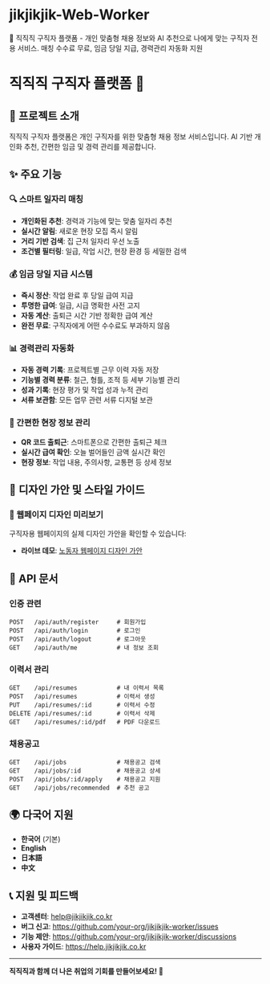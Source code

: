 # jikjikjik-Web-Worker
👥 직직직 구직자 플랫폼 - 개인 맞춤형 채용 정보와 AI 추천으로 나에게 맞는 구직자 전용 서비스. 매칭 수수료 무료, 임금 당일 지급, 경력관리 자동화 지원

# 직직직 구직자 플랫폼 👥

## 🎯 프로젝트 소개

직직직 구직자 플랫폼은 개인 구직자를 위한 맞춤형 채용 정보 서비스입니다. 
AI 기반 개인화 추천, 간편한 임금 및 경력 관리를 제공합니다.

## ✨ 주요 기능

### 🔍 스마트 일자리 매칭
- **개인화된 추천**: 경력과 기능에 맞는 맞춤 일자리 추천
- **실시간 알림**: 새로운 현장 모집 즉시 알림
- **거리 기반 검색**: 집 근처 일자리 우선 노출
- **조건별 필터링**: 일급, 작업 시간, 현장 환경 등 세밀한 검색

### 💰 임금 당일 지급 시스템
- **즉시 정산**: 작업 완료 후 당일 급여 지급
- **투명한 급여**: 일급, 시급 명확한 사전 고지
- **자동 계산**: 출퇴근 시간 기반 정확한 급여 계산
- **완전 무료**: 구직자에게 어떤 수수료도 부과하지 않음

### 📊 경력관리 자동화
- **자동 경력 기록**: 프로젝트별 근무 이력 자동 저장
- **기능별 경력 분류**: 철근, 형틀, 조적 등 세부 기능별 관리
- **성과 기록**: 현장 평가 및 작업 성과 누적 관리
- **서류 보관함**: 모든 업무 관련 서류 디지털 보관

### 📱 간편한 현장 정보 관리
- **QR 코드 출퇴근**: 스마트폰으로 간편한 출퇴근 체크
- **실시간 급여 확인**: 오늘 벌어들인 금액 실시간 확인
- **현장 정보**: 작업 내용, 주의사항, 교통편 등 상세 정보
## 🎨 디자인 가안 및 스타일 가이드

### 📱 웹페이지 디자인 미리보기
구직자용 웹페이지의 실제 디자인 가안을 확인할 수 있습니다:
- **라이브 데모**: [노동자 웹페이지 디자인 가안](https://claude.ai/public/artifacts/1039dd88-b56a-47b2-807f-8340a02dfaac)

## 📖 API 문서

### 인증 관련
```
POST   /api/auth/register     # 회원가입
POST   /api/auth/login        # 로그인
POST   /api/auth/logout       # 로그아웃
GET    /api/auth/me           # 내 정보 조회
```

### 이력서 관리
```
GET    /api/resumes           # 내 이력서 목록
POST   /api/resumes           # 이력서 생성
PUT    /api/resumes/:id       # 이력서 수정
DELETE /api/resumes/:id       # 이력서 삭제
GET    /api/resumes/:id/pdf   # PDF 다운로드
```

### 채용공고
```
GET    /api/jobs              # 채용공고 검색
GET    /api/jobs/:id          # 채용공고 상세
POST   /api/jobs/:id/apply    # 채용공고 지원
GET    /api/jobs/recommended  # 추천 공고
```

## 🌍 다국어 지원

- **한국어** (기본)
- **English**
- **日本語**
- **中文**

## 📞 지원 및 피드백

- **고객센터**: help@jikjikjik.co.kr
- **버그 신고**: https://github.com/your-org/jikjikjik-worker/issues
- **기능 제안**: https://github.com/your-org/jikjikjik-worker/discussions
- **사용자 가이드**: https://help.jikjikjik.co.kr

---

**직직직과 함께 더 나은 취업의 기회를 만들어보세요! 🚀**
